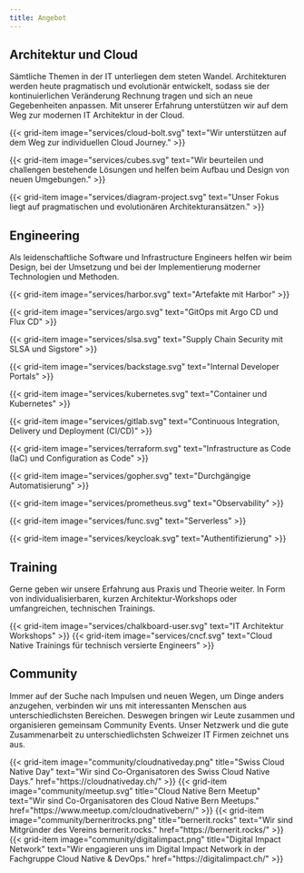 ```yaml
---
title: Angebot
---
```


## Architektur und Cloud

Sämtliche Themen in der IT unterliegen dem steten Wandel. Architekturen werden heute pragmatisch und evolutionär
entwickelt, sodass sie der kontinuierlichen Veränderung Rechnung tragen und sich an neue Gegebenheiten anpassen. Mit
unserer Erfahrung unterstützen wir auf dem Weg zur modernen IT Architektur in der Cloud.

<div class="row">
  {{< grid-item
      image="services/cloud-bolt.svg"
      text="Wir unterstützen auf dem Weg zur individuellen Cloud Journey." >}}

  {{< grid-item
      image="services/cubes.svg"
      text="Wir beurteilen und challengen bestehende Lösungen und helfen beim Aufbau und Design von neuen Umgebungen." >}}

  {{< grid-item
      image="services/diagram-project.svg"
      text="Unser Fokus liegt auf pragmatischen und evolutionären Architekturansätzen." >}}
</div>

## Engineering

Als leidenschaftliche Software und Infrastructure Engineers helfen wir beim Design, bei der Umsetzung und bei der
Implementierung moderner Technologien und Methoden.

<div class="row">
  {{< grid-item
      image="services/harbor.svg"
      text="Artefakte mit Harbor" >}}

  {{< grid-item
      image="services/argo.svg"
      text="GitOps mit Argo CD und Flux CD" >}}

  {{< grid-item
      image="services/slsa.svg"
      text="Supply Chain Security mit SLSA und Sigstore" >}}

  {{< grid-item
      image="services/backstage.svg"
      text="Internal Developer Portals" >}}

  {{< grid-item
      image="services/kubernetes.svg"
      text="Container und Kubernetes" >}}

  {{< grid-item
      image="services/gitlab.svg"
      text="Continuous Integration, Delivery und Deployment (CI/CD)" >}}

  {{< grid-item
      image="services/terraform.svg"
      text="Infrastructure as Code (IaC) und Configuration as Code" >}}

  {{< grid-item
      image="services/gopher.svg"
      text="Durchgängige Automatisierung" >}}

  {{< grid-item
      image="services/prometheus.svg"
      text="Observability" >}}

  {{< grid-item
      image="services/func.svg"
      text="Serverless" >}}

  {{< grid-item
      image="services/keycloak.svg"
      text="Authentifizierung" >}}
</div>


## Training

Gerne geben wir unsere Erfahrung aus Praxis und Theorie weiter. In Form von individualisierbaren, kurzen
Architektur-Workshops oder umfangreichen, technischen Trainings.

<div class="row">
  {{< grid-item
      image="services/chalkboard-user.svg"
      text="IT Architektur Workshops" >}}
  {{< grid-item
      image="services/cncf.svg"
      text="Cloud Native Trainings für technisch versierte Engineers" >}}
</div>

## Community

Immer auf der Suche nach Impulsen und neuen Wegen, um Dinge anders anzugehen, verbinden wir uns mit interessanten
Menschen aus unterschiedlichsten Bereichen. Deswegen bringen wir Leute zusammen und organisieren gemeinsam Community
Events. Unser Netzwerk und die gute Zusammenarbeit zu unterschiedlichsten Schweizer IT Firmen zeichnet uns aus.

<div class="row">
  {{< grid-item
      image="community/cloudnativeday.png"
      title="Swiss Cloud Native Day"
      text="Wir sind Co-Organisatoren des Swiss Cloud Native Days."
      href="https://cloudnativeday.ch/" >}}
  {{< grid-item
      image="community/meetup.svg"
      title="Cloud Native Bern Meetup"
      text="Wir sind Co-Organisatoren des Cloud Native Bern Meetups."
      href="https://www.meetup.com/cloudnativebern/" >}}
  {{< grid-item
      image="community/berneritrocks.png"
      title="bernerit.rocks"
      text="Wir sind Mitgründer des Vereins bernerit.rocks."
      href="https://bernerit.rocks/" >}}
  {{< grid-item
      image="community/digitalimpact.png"
      title="Digital Impact Network"
      text="Wir engagieren uns im Digital Impact Network in der Fachgruppe Cloud Native & DevOps."
      href="https://digitalimpact.ch/" >}}
</div>
